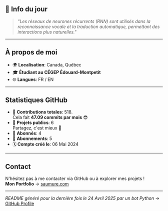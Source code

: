 

## 💭 Info du jour
> *"Les réseaux de neurones récurrents (RNN) sont utilisés dans la reconnaissance vocale et la traduction automatique, permettant des interactions plus naturelles."*

---

## À propos de moi
- 🌍 **Localisation**: Canada, Québec
- 🎓 **Étudiant au CÉGEP Édouard-Montpetit**
- 🌐 **Langues**: FR / EN

---

## Statistiques GitHub
- 🧮 **Contributions totales**: 518.  
  Cela fait **47.09 commits par mois** 😎
- 📂 **Projets publics**: 6  
  Partagez, c'est mieux 🤝
- 👥 **Abonnés**: 4
- 👀 **Abonnements**: 5
- 🗓️ **Compte créé le**: 06 Mai 2024

---

## Contact
N'hésitez pas à me contacter via GitHub ou à explorer mes projets !  
**Mon Portfolio** -> [saumure.com](https://saumure.com)

---

*README généré pour la dernière fois le 24 Avril 2025 par un bot Python* -> [GitHub Profile](https://github.com/HenriSaumure/HenriSaumure)

